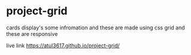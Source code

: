 # project-grid
cards display's some infromation and these are made using css grid and these are responsive

live link https://atul3617.github.io/project-grid/

